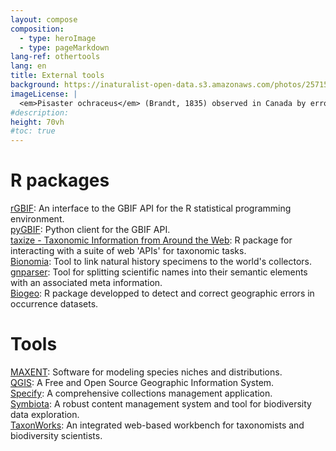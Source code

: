 ```yaml
---
layout: compose
composition:
  - type: heroImage
  - type: pageMarkdown
lang-ref: othertools
lang: en
title: External tools
background: https://inaturalist-open-data.s3.amazonaws.com/photos/257158398/original.jpg
imageLicense: |
  <em>Pisaster ochraceus</em> (Brandt, 1835) observed in Canada by errooke via [iNaturalist](https://www.gbif.org/occurrence/4039489698)
#description:
height: 70vh
#toc: true
---
```


# R packages

[rGBIF](https://www.gbif.org/tool/81747/rgbif): An interface to the GBIF API for the R statistical programming environment.  
[pyGBIF](https://www.gbif.org/tool/OlyoYyRbKCSCkMKIi4oIT/pygbif-gbif-python-client): Python client for the GBIF API.  
[taxize - Taxonomic Information from Around the Web](https://docs.ropensci.org/taxize/): R package for interacting with a suite of web 'APIs' for taxonomic tasks.  
[Bionomia](https://en.bionomia.net/): Tool to link natural history specimens to the world's collectors.  
[gnparser](https://github.com/gnames/gnparser): Tool for splitting scientific names into their semantic elements with an associated meta information.  
[Biogeo](https://cran.r-project.org/web/packages/biogeo/index.html): R package developped to detect and correct geographic errors in occurrence datasets.  

# Tools

[MAXENT](https://biodiversityinformatics.amnh.org/open_source/maxent/): Software for modeling species niches and distributions.  
[QGIS](https://qgis.org/en/site/): A Free and Open Source Geographic Information System.  
[Specify](https://github.com/specify/specify7/): A comprehensive collections management application.  
[Symbiota](https://symbiota.org/): A robust content management system and tool for biodiversity data exploration.  
[TaxonWorks](https://taxonworks.org/): An integrated web-based workbench for taxonomists and biodiversity scientists.  

